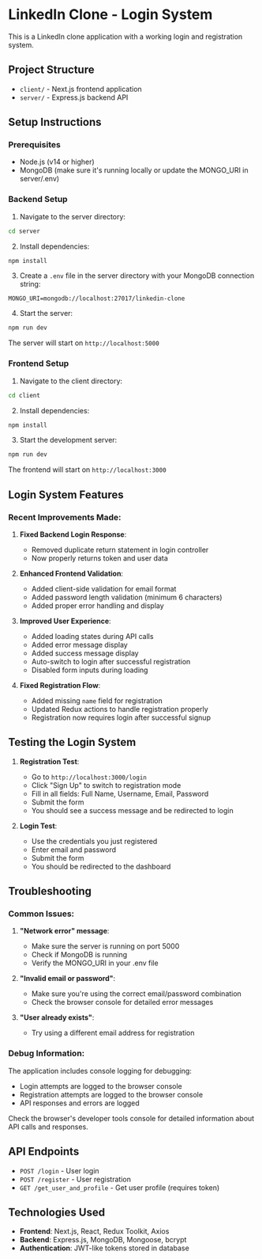 # LinkedIn Clone - Login System

This is a LinkedIn clone application with a working login and registration system.

## Project Structure

- `client/` - Next.js frontend application
- `server/` - Express.js backend API

## Setup Instructions

### Prerequisites
- Node.js (v14 or higher)
- MongoDB (make sure it's running locally or update the MONGO_URI in server/.env)

### Backend Setup

1. Navigate to the server directory:
```bash
cd server
```

2. Install dependencies:
```bash
npm install
```

3. Create a `.env` file in the server directory with your MongoDB connection string:
```
MONGO_URI=mongodb://localhost:27017/linkedin-clone
```

4. Start the server:
```bash
npm run dev
```

The server will start on `http://localhost:5000`

### Frontend Setup

1. Navigate to the client directory:
```bash
cd client
```

2. Install dependencies:
```bash
npm install
```

3. Start the development server:
```bash
npm run dev
```

The frontend will start on `http://localhost:3000`

## Login System Features

### Recent Improvements Made:

1. **Fixed Backend Login Response**: 
   - Removed duplicate return statement in login controller
   - Now properly returns token and user data

2. **Enhanced Frontend Validation**:
   - Added client-side validation for email format
   - Added password length validation (minimum 6 characters)
   - Added proper error handling and display

3. **Improved User Experience**:
   - Added loading states during API calls
   - Added error message display
   - Added success message display
   - Auto-switch to login after successful registration
   - Disabled form inputs during loading

4. **Fixed Registration Flow**:
   - Added missing `name` field for registration
   - Updated Redux actions to handle registration properly
   - Registration now requires login after successful signup

## Testing the Login System

1. **Registration Test**:
   - Go to `http://localhost:3000/login`
   - Click "Sign Up" to switch to registration mode
   - Fill in all fields: Full Name, Username, Email, Password
   - Submit the form
   - You should see a success message and be redirected to login

2. **Login Test**:
   - Use the credentials you just registered
   - Enter email and password
   - Submit the form
   - You should be redirected to the dashboard

## Troubleshooting

### Common Issues:

1. **"Network error" message**:
   - Make sure the server is running on port 5000
   - Check if MongoDB is running
   - Verify the MONGO_URI in your .env file

2. **"Invalid email or password"**:
   - Make sure you're using the correct email/password combination
   - Check the browser console for detailed error messages

3. **"User already exists"**:
   - Try using a different email address for registration

### Debug Information:

The application includes console logging for debugging:
- Login attempts are logged to the browser console
- Registration attempts are logged to the browser console
- API responses and errors are logged

Check the browser's developer tools console for detailed information about API calls and responses.

## API Endpoints

- `POST /login` - User login
- `POST /register` - User registration
- `GET /get_user_and_profile` - Get user profile (requires token)

## Technologies Used

- **Frontend**: Next.js, React, Redux Toolkit, Axios
- **Backend**: Express.js, MongoDB, Mongoose, bcrypt
- **Authentication**: JWT-like tokens stored in database
